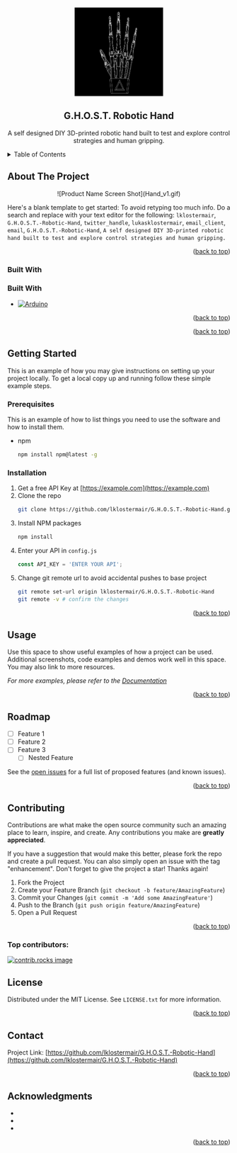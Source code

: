 
<a id="readme-top"></a>

<br />
<div align="center">
  <a href="https://github.com/lklostermair/G.H.O.S.T.-Robotic-Hand">
    <img src="hand.png" alt="Logo" width="200" height="200">
  </a>

<h2 align="center">G.H.O.S.T. Robotic Hand</h3>

  <p align="center">
    A self designed DIY 3D-printed robotic hand built to test and explore control strategies and human gripping.
    <br />
  </p>
</div>



<!-- TABLE OF CONTENTS -->
<details>
  <summary>Table of Contents</summary>
  <ol>
    <li>
      <a href="#about-the-project">About The Project</a>
      <ul>
        <li><a href="#built-with">Built With</a></li>
      </ul>
    </li>
    <li>
      <a href="#getting-started">Getting Started</a>
      <ul>
        <li><a href="#prerequisites">Prerequisites</a></li>
        <li><a href="#installation">Installation</a></li>
      </ul>
    </li>
    <li><a href="#usage">Usage</a></li>
    <li><a href="#roadmap">Roadmap</a></li>
    <li><a href="#contributing">Contributing</a></li>
    <li><a href="#license">License</a></li>
    <li><a href="#contact">Contact</a></li>
    <li><a href="#acknowledgments">Acknowledgments</a></li>
  </ol>
</details>



<!-- ABOUT THE PROJECT -->
## About The Project

<p align="center"> ![Product Name Screen Shot](Hand_v1.gif) </p>


Here's a blank template to get started: To avoid retyping too much info. Do a search and replace with your text editor for the following: `lklostermair`, `G.H.O.S.T.-Robotic-Hand`, `twitter_handle`, `lukasklostermair`, `email_client`, `email`, `G.H.O.S.T.-Robotic-Hand`, `A self designed DIY 3D-printed robotic hand built to test and explore control strategies and human gripping.`

<p align="right">(<a href="#readme-top">back to top</a>)</p>



### Built With

### Built With

* [![Arduino](https://img.shields.io/badge/Arduino-00979D?style=for-the-badge&logo=arduino&logoColor=white)](https://www.arduino.cc/)

<p align="right">(<a href="#readme-top">back to top</a>)</p>


<p align="right">(<a href="#readme-top">back to top</a>)</p>



<!-- GETTING STARTED -->
## Getting Started

This is an example of how you may give instructions on setting up your project locally.
To get a local copy up and running follow these simple example steps.

### Prerequisites

This is an example of how to list things you need to use the software and how to install them.
* npm
  ```sh
  npm install npm@latest -g
  ```

### Installation

1. Get a free API Key at [https://example.com](https://example.com)
2. Clone the repo
   ```sh
   git clone https://github.com/lklostermair/G.H.O.S.T.-Robotic-Hand.git
   ```
3. Install NPM packages
   ```sh
   npm install
   ```
4. Enter your API in `config.js`
   ```js
   const API_KEY = 'ENTER YOUR API';
   ```
5. Change git remote url to avoid accidental pushes to base project
   ```sh
   git remote set-url origin lklostermair/G.H.O.S.T.-Robotic-Hand
   git remote -v # confirm the changes
   ```

<p align="right">(<a href="#readme-top">back to top</a>)</p>



<!-- USAGE EXAMPLES -->
## Usage

Use this space to show useful examples of how a project can be used. Additional screenshots, code examples and demos work well in this space. You may also link to more resources.

_For more examples, please refer to the [Documentation](https://example.com)_

<p align="right">(<a href="#readme-top">back to top</a>)</p>



<!-- ROADMAP -->
## Roadmap

- [ ] Feature 1
- [ ] Feature 2
- [ ] Feature 3
    - [ ] Nested Feature

See the [open issues](https://github.com/lklostermair/G.H.O.S.T.-Robotic-Hand/issues) for a full list of proposed features (and known issues).

<p align="right">(<a href="#readme-top">back to top</a>)</p>



<!-- CONTRIBUTING -->
## Contributing

Contributions are what make the open source community such an amazing place to learn, inspire, and create. Any contributions you make are **greatly appreciated**.

If you have a suggestion that would make this better, please fork the repo and create a pull request. You can also simply open an issue with the tag "enhancement".
Don't forget to give the project a star! Thanks again!

1. Fork the Project
2. Create your Feature Branch (`git checkout -b feature/AmazingFeature`)
3. Commit your Changes (`git commit -m 'Add some AmazingFeature'`)
4. Push to the Branch (`git push origin feature/AmazingFeature`)
5. Open a Pull Request

<p align="right">(<a href="#readme-top">back to top</a>)</p>

### Top contributors:

<a href="https://github.com/lklostermair/G.H.O.S.T.-Robotic-Hand/graphs/contributors">
  <img src="https://contrib.rocks/image?repo=lklostermair/G.H.O.S.T.-Robotic-Hand" alt="contrib.rocks image" />
</a>



<!-- LICENSE -->
## License

Distributed under the MIT License. See `LICENSE.txt` for more information.

<p align="right">(<a href="#readme-top">back to top</a>)</p>



<!-- CONTACT -->
## Contact

Project Link: [https://github.com/lklostermair/G.H.O.S.T.-Robotic-Hand](https://github.com/lklostermair/G.H.O.S.T.-Robotic-Hand)

<p align="right">(<a href="#readme-top">back to top</a>)</p>



<!-- ACKNOWLEDGMENTS -->
## Acknowledgments

* []()
* []()
* []()

<p align="right">(<a href="#readme-top">back to top</a>)</p>



<!-- MARKDOWN LINKS & IMAGES -->
<!-- https://www.markdownguide.org/basic-syntax/#reference-style-links -->
[contributors-shield]: https://img.shields.io/github/contributors/lklostermair/G.H.O.S.T.-Robotic-Hand.svg?style=for-the-badge
[contributors-url]: https://github.com/lklostermair/G.H.O.S.T.-Robotic-Hand/graphs/contributors
[forks-shield]: https://img.shields.io/github/forks/lklostermair/G.H.O.S.T.-Robotic-Hand.svg?style=for-the-badge
[forks-url]: https://github.com/lklostermair/G.H.O.S.T.-Robotic-Hand/network/members
[stars-shield]: https://img.shields.io/github/stars/lklostermair/G.H.O.S.T.-Robotic-Hand.svg?style=for-the-badge
[stars-url]: https://github.com/lklostermair/G.H.O.S.T.-Robotic-Hand/stargazers
[issues-shield]: https://img.shields.io/github/issues/lklostermair/G.H.O.S.T.-Robotic-Hand.svg?style=for-the-badge
[issues-url]: https://github.com/lklostermair/G.H.O.S.T.-Robotic-Hand/issues
[license-shield]: https://img.shields.io/github/license/lklostermair/G.H.O.S.T.-Robotic-Hand.svg?style=for-the-badge
[license-url]: https://github.com/lklostermair/G.H.O.S.T.-Robotic-Hand/blob/master/LICENSE.txt
[linkedin-shield]: https://img.shields.io/badge/-LinkedIn-black.svg?style=for-the-badge&logo=linkedin&colorB=555
[linkedin-url]: https://linkedin.com/in/lukasklostermair
[product-screenshot]: images/screenshot.png
[Next.js]: https://img.shields.io/badge/next.js-000000?style=for-the-badge&logo=nextdotjs&logoColor=white
[Next-url]: https://nextjs.org/
[React.js]: https://img.shields.io/badge/React-20232A?style=for-the-badge&logo=react&logoColor=61DAFB
[React-url]: https://reactjs.org/
[Vue.js]: https://img.shields.io/badge/Vue.js-35495E?style=for-the-badge&logo=vuedotjs&logoColor=4FC08D
[Vue-url]: https://vuejs.org/
[Angular.io]: https://img.shields.io/badge/Angular-DD0031?style=for-the-badge&logo=angular&logoColor=white
[Angular-url]: https://angular.io/
[Svelte.dev]: https://img.shields.io/badge/Svelte-4A4A55?style=for-the-badge&logo=svelte&logoColor=FF3E00
[Svelte-url]: https://svelte.dev/
[Laravel.com]: https://img.shields.io/badge/Laravel-FF2D20?style=for-the-badge&logo=laravel&logoColor=white
[Laravel-url]: https://laravel.com
[Bootstrap.com]: https://img.shields.io/badge/Bootstrap-563D7C?style=for-the-badge&logo=bootstrap&logoColor=white
[Bootstrap-url]: https://getbootstrap.com
[JQuery.com]: https://img.shields.io/badge/jQuery-0769AD?style=for-the-badge&logo=jquery&logoColor=white
[JQuery-url]: https://jquery.com 
